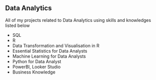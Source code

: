 ## Data Analytics

All of my projects related to Data Analytics using skills and knowledges listed below
- SQL
- R
- Data Transformation and Visualisation in R
- Essential Statistics for Data Analysts
- Machine Learning for Data Analysts
- Python for Data Analyst
- PowerBI, Looker Studio
- Business Knowledge



